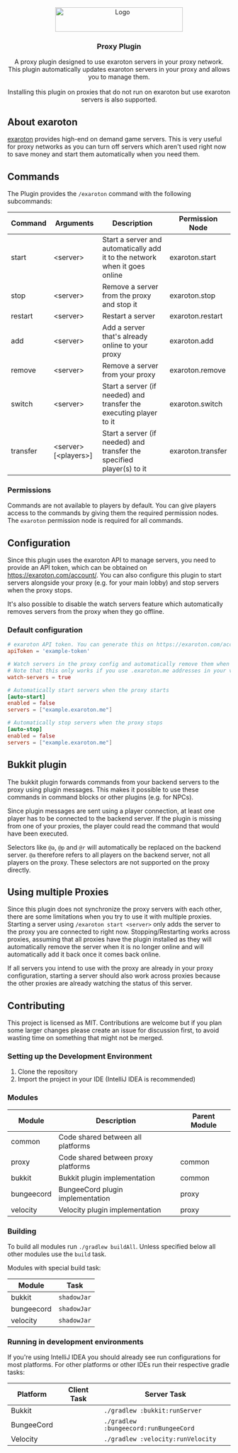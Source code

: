 <div align="center">
    <a href="https://exaroton.com">
        <img src="https://exaroton.com/panel/img/exaroton.svg" alt="Logo" width="288" height="55">
    </a>
    <h3>Proxy Plugin</h3>
    <p>
        A proxy plugin designed to use exaroton servers in your proxy network.
        <br />
        This plugin automatically updates exaroton servers in your proxy and allows you to manage them.
        <br />
        <br />
        Installing this plugin on proxies that do not run on exaroton but use exaroton servers is also supported.
    </p>
</div>


## About exaroton

<a href="https://exaroton.com" target="_blank">exaroton</a> provides high-end on demand game servers. This is very
useful for proxy networks as you can turn off servers which aren't used right now to save money and start them
automatically when you need them.

## Commands

The Plugin provides the `/exaroton` command with the following subcommands:

| Command  | Arguments              | Description                                                                | Permission Node   |
|----------|------------------------|----------------------------------------------------------------------------|-------------------|
| start    | \<server>              | Start a server and automatically add it to the network when it goes online | exaroton.start    |
| stop     | \<server>              | Remove a server from the proxy and stop it                                 | exaroton.stop     |
| restart  | \<server>              | Restart a server                                                           | exaroton.restart  |
| add      | \<server>              | Add a server that's already online to your proxy                           | exaroton.add      |
| remove   | \<server>              | Remove a server from your proxy                                            | exaroton.remove   |
| switch   | \<server>              | Start a server (if needed) and transfer the executing player to it         | exaroton.switch   |
| transfer | \<server> [\<players>] | Start a server (if needed) and transfer the specified player(s) to it      | exaroton.transfer |

### Permissions

Commands are not available to players by default. You can give players access to the commands by giving them the 
required permission nodes. The `exaroton` permission node is required for all commands.

## Configuration

Since this plugin uses the exaroton API to manage servers, you need to provide an API token, which can be obtained
on https://exaroton.com/account/. You can also configure this plugin to start servers alongside your proxy (e.g. for
your main lobby) and stop servers when the proxy stops.

It's also possible to disable the watch servers feature which automatically removes servers from the proxy when they
go offline.

### Default configuration
```toml
# exaroton API token. You can generate this on https://exaroton.com/account/
apiToken = 'example-token'

# Watch servers in the proxy config and automatically remove them when they go offline
# Note that this only works if you use .exaroton.me addresses in your velocity config.
watch-servers = true

# Automatically start servers when the proxy starts
[auto-start]
enabled = false
servers = ["example.exaroton.me"]

# Automatically stop servers when the proxy stops
[auto-stop]
enabled = false
servers = ["example.exaroton.me"]
```

## Bukkit plugin
The bukkit plugin forwards commands from your backend servers to the proxy using plugin messages. This makes it possible
to use these commands in command blocks or other plugins (e.g. for NPCs).

Since plugin messages are sent using a player connection, at least one player has to be connected to the backend server.
If the plugin is missing from one of your proxies, the player could read the command that would have been executed.

Selectors like `@a`, `@p` and `@r` will automatically be replaced on the backend server. `@a` therefore refers to all
players on the backend server, not all players on the proxy. These selectors are not supported on the proxy directly.


## Using multiple Proxies
Since this plugin does not synchronize the proxy servers with each other, there are some limitations when you try to
use it with multiple proxies. Starting a server using `/exaroton start <server>` only adds the server to the proxy you
are connected to right now. Stopping/Restarting works across proxies, assuming that all proxies have the plugin 
installed as they will automatically remove the server when it is no longer online and will automatically add it back
once it comes back online.

If all servers you intend to use with the proxy are already in your proxy configuration, starting a server should also
work across proxies because the other proxies are already watching the status of this server.

## Contributing
This project is licensed as MIT. Contributions are welcome but if you plan some larger changes please
create an issue for discussion first, to avoid wasting time on something that might not be merged.

### Setting up the Development Environment
1. Clone the repository
2. Import the project in your IDE (IntelliJ IDEA is recommended)

### Modules

| Module     | Description                         | Parent Module |
|------------|-------------------------------------|---------------|
| common     | Code shared between all platforms   |               |
| proxy      | Code shared between proxy platforms | common        |
| bukkit     | Bukkit plugin implementation        | common        |
| bungeecord | BungeeCord plugin implementation    | proxy         |
| velocity   | Velocity plugin implementation      | proxy         |

### Building
To build all modules run `./gradlew buildAll`. Unless specified below all other modules use the `build` task.

Modules with special build task:

| Module     | Task        |
|------------|-------------|
| bukkit     | `shadowJar` |
| bungeecord | `shadowJar` |
| velocity   | `shadowJar` |

### Running in development environments
If you're using IntelliJ IDEA you should already see run configurations for most platforms.
For other platforms or other IDEs run their respective gradle tasks:

| Platform   | Client Task                     | Server Task                           |
|------------|---------------------------------|---------------------------------------|
| Bukkit     |                                 | `./gradlew :bukkit:runServer`         |
| BungeeCord |                                 | `./gradlew :bungeecord:runBungeeCord` |
| Velocity   |                                 | `./gradlew :velocity:runVelocity`     |
